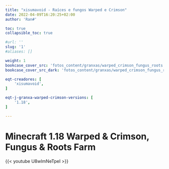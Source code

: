 ```yaml
---
title: "xisumavoid - Raíces e fungos Warped e Crimson"
date: 2022-04-09T16:20:25+02:00
author: 'Ran#'

toc: true
collapsible_toc: true

#url: ''
slug: '1'
#aliases: []

weight: 1
bookcase_cover_src: 'fotos_content/granxas/warped_crimson_fungus_roots.jpg'
bookcase_cover_src_dark: 'fotos_content/granxas/warped_crimson_fungus_roots.jpg'

eqt-creadores: [
    'xisumavoid',
]

eqt-j-granxa-warped-crimson-versions: [
    '1.18',
]

---
```


# Minecraft 1.18 Warped & Crimson, Fungus & Roots Farm

{{< youtube U8wlmNeTpeI >}}
